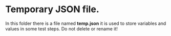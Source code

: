 # Temporary JSON file.
In this folder there is a file named **temp.json** it is used to store variables and values in some test steps. Do not delete or rename it!
